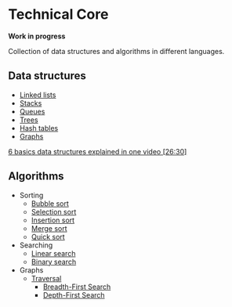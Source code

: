 # Technical Core

**Work in progress**

Collection of data structures and algorithms in different languages.

## Data structures
- [Linked lists](./data-structures/linked-lists/)
- [Stacks](./data-structures/stacks/)
- [Queues](./data-structures/queues/)
- [Trees](./data-structures/trees/)
- [Hash tables](./data-structures/hash-tables/)
- [Graphs](./data-structures/graphs/)

[6 basics data structures explained in one video [26:30]](https://www.youtube.com/watch?v=_9swtAph9jM)

## Algorithms
- Sorting
    - [Bubble sort](./algorithms/bubble-sort)
    - [Selection sort](./algorithms/selection-sort)
    - [Insertion sort](./algorithms/insertion-sort)
    - [Merge sort](./algorithms/merge-sort)
    - [Quick sort](./algorithms/quick-sort)
- Searching
    - [Linear search](./algorithms/linear-search)
    - [Binary search](./algorithms/binary-search)
- Graphs
    - [Traversal](./algorithms/graphs/traversal)
        - [Breadth-First Search](./algorithms/graphs/traversal/BFS.md)
        - [Depth-First Search](./algorithms/graphs/traversal/DFS.md)